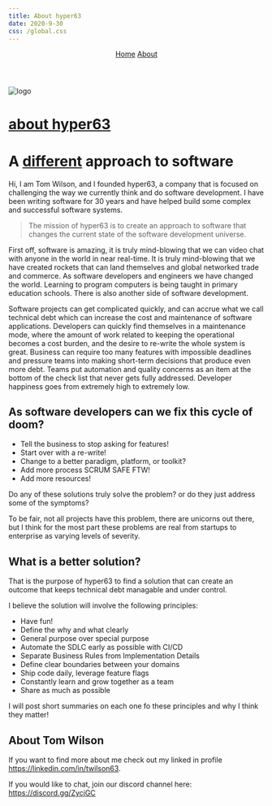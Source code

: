 ```yaml
---
title: About hyper63
date: 2020-9-30
css: /global.css
---
```


<header>
  <nav>
    <a href="/">Home</a>
    <a href="/about">About</a>
  </nav>
</header>
<main>

<img alt="logo" src="hyper63-icon.svg" />
<br />
<a href="/">
  <h1>about hyper63</h1>
</a>
<h1>A <u>different</u> approach to software</h1>

Hi, I am Tom Wilson, and I founded hyper63, a company that is focused on challenging the way we currently think and do software development. I have been writing software for 30 years and have helped build some complex and successful software systems. 

> The mission of hyper63 is to create an approach to software that changes the current state of the software development universe.

First off, software is amazing, it is truly mind-blowing that we can video chat with anyone in the world in near real-time. It is truly mind-blowing that we have created rockets that can land themselves and global networked trade and commerce. As software developers and engineers we have changed the world. Learning to program computers is being taught in primary education schools. There is also another side of software development.

Software projects can get complicated quickly, and can accrue what we call technical debt which can increase the cost and maintenance of software applications. Developers can quickly find themselves in a maintenance mode, where the amount of work related to keeping the operational becomes a cost burden, and the desire to re-write the whole system is great. Business can require too many features with impossible deadlines and pressure teams into making short-term decisions that produce even more debt. Teams put automation and quality concerns as an item at the bottom of the check list that never gets fully addressed. Developer happiness goes from extremely high to extremely low.

## As software developers can we fix this cycle of doom?

* Tell the business to stop asking for features!
* Start over with a re-write!
* Change to a better paradigm, platform, or toolkit?
* Add more process SCRUM SAFE FTW!
* Add more resources!

Do any of these solutions truly solve the problem? or do they just address some of the symptoms?

To be fair, not all projects have this problem, there are unicorns out there, but I think for the most part these problems are real from startups to enterprise as varying levels of severity.

## What is a better solution?

That is the purpose of hyper63 to find a solution that can create an outcome that keeps technical debt managable and under control. 

I believe the solution will involve the following principles:

* Have fun!
* Define the why and what clearly
* General purpose over special purpose
* Automate the SDLC early as possible with CI/CD
* Separate Business Rules from Implementation Details
* Define clear boundaries between your domains
* Ship code daily, leverage feature flags
* Constantly learn and grow together as a team
* Share as much as possible

I will post short summaries on each one fo these principles and why I think they matter!

## About Tom Wilson

If you want to find more about me check out my linked in profile https://linkedin.com/in/twilson63.

If you would like to chat, join our discord channel here: https://discord.gg/ZycjGC

</main>
